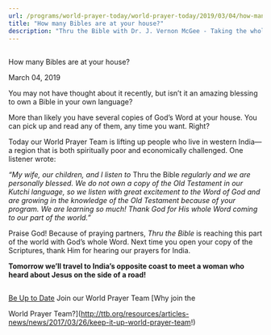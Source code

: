 ```yaml
---
url: /programs/world-prayer-today/world-prayer-today/2019/03/04/how-many-bibles-are-at-your-house
title: "How many Bibles are at your house?"
description: "Thru the Bible with Dr. J. Vernon McGee - Taking the whole Word to the whole world"
---
```







## 
 How many Bibles are at your house?


March 04, 2019




You may not have thought about it recently, but isn’t it an amazing blessing to own a Bible in your own language? 


More than likely you have several copies of God’s Word at your house. You can pick up and read any of them, any time you want. Right?


Today our World Prayer Team is lifting up people who live in western India—a region that is both spiritually poor and economically challenged. One listener wrote: 


*“My wife, our children, and I listen to* Thru the Bible *regularly and we are personally blessed. We do not own a copy of the Old Testament in our Kutchi language, so we listen with great excitement to the Word of God and are growing in the knowledge of the Old Testament because of your program. We are learning so much! Thank God for His whole Word coming to our part of the world.”*


Praise God! Because of praying partners, *Thru the Bible* is reaching this part of the world with God’s whole Word. Next time you open your copy of the Scriptures, thank Him for hearing our prayers for India. 


**Tomorrow we’ll travel to India’s opposite coast to meet a woman who heard about Jesus on the side of a road!** 







## 




[Be Up to Date](http://feeds.feedburner.com/WorldPrayerToday "World Prayer Today RSS Feed")
Join our World Prayer Team
[Why join the  

World Prayer Team?](http://ttb.org/resources/articles-news/news/2017/03/26/keep-it-up-world-prayer-team!)




